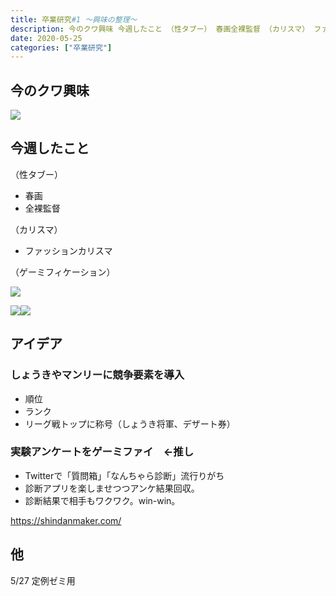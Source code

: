 ```yaml
---
title: 卒業研究#1 〜興味の整理〜
description: 今のクワ興味 今週したこと （性タブー） 春画全裸監督 （カリスマ） ファッションカリスマ （ゲーミフィケーション） アイデア しょうきやマンリーに競争要素を導入 順位ランクリーグ戦トップに称号（しょうき将軍、デザート券） 実験アンケ...
date: 2020-05-25
categories: ["卒業研究"]
---
```


## 今のクワ興味

![](https://chankuwa.com/wp-content/uploads/2020/05/スクリーンショット-2020-05-26-0.54.21-1024x574.png)

## 今週したこと

（性タブー）

-   春画
-   全裸監督

（カリスマ）

-   ファッションカリスマ

（ゲーミフィケーション）

![](https://chankuwa.com/wp-content/uploads/2020/05/スクリーンショット-2020-05-26-1.23.34-1024x404.png)

[![](//ws-fe.amazon-adsystem.com/widgets/q?_encoding=UTF8&ASIN=B00U7GIOSC&Format=_SL160_&ID=AsinImage&MarketPlace=JP&ServiceVersion=20070822&WS=1&tag=kuwazon-22&language=ja_JP)](https://www.amazon.co.jp/%E9%A1%A7%E5%AE%A2%E3%82%92%E7%94%9F%E3%81%BF%E5%87%BA%E3%81%99%E3%83%93%E3%82%B8%E3%83%8D%E3%82%B9%E6%96%B0%E6%88%A6%E7%95%A5-%E3%82%B2%E3%83%BC%E3%83%9F%E3%83%95%E3%82%A3%E3%82%B1%E3%83%BC%E3%82%B7%E3%83%A7%E3%83%B3-%E5%A4%A7%E5%92%8C%E5%87%BA%E7%89%88-%E7%A5%9E%E9%A6%AC-%E8%B1%AA-ebook/dp/B00U7GIOSC/ref=as_li_ss_il?__mk_ja_JP=%E3%82%AB%E3%82%BF%E3%82%AB%E3%83%8A&dchild=1&keywords=%E3%82%B2%E3%83%BC%E3%83%9F%E3%83%95%E3%82%A3%E3%82%B1%E3%83%BC%E3%82%B7%E3%83%A7%E3%83%B3&qid=1590427514&sr=8-5&linkCode=li2&tag=kuwazon-22&linkId=788589576b747bc2afebf1b9c1841233&language=ja_JP)![](https://ir-jp.amazon-adsystem.com/e/ir?t=kuwazon-22&language=ja_JP&l=li2&o=9&a=B00U7GIOSC)  

## アイデア

### しょうきやマンリーに競争要素を導入

-   順位
-   ランク
-   リーグ戦トップに称号（しょうき将軍、デザート券）

### 実験アンケートをゲーミファイ　←推し

-   Twitterで「質問箱」「なんちゃら診断」流行りがち
-   診断アプリを楽しませつつアンケ結果回収。
-   診断結果で相手もワクワク。win-win。

https://shindanmaker.com/

## 他

5/27 定例ゼミ用